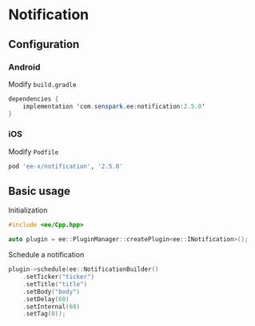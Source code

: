 # Notification
## Configuration
### Android
Modify `build.gradle`
```java
dependencies {
    implementation 'com.senspark.ee:notification:2.5.0'
}
```

### iOS
Modify `Podfile`
```ruby
pod 'ee-x/notification', '2.5.0'
```

## Basic usage
Initialization
```cpp
#include <ee/Cpp.hpp>

auto plugin = ee::PluginManager::createPlugin<ee::INotification>();
```

Schedule a notification
```cpp
plugin->schedule(ee::NotificationBuilder()
    .setTicker("ticker")
    .setTitle("title")
    .setBody("body")
    .setDelay(60)
    .setInternal(60)
    .setTag(0));
```